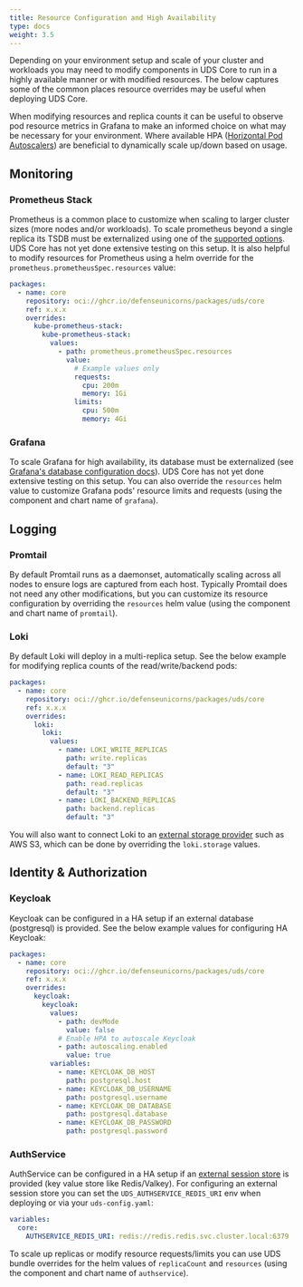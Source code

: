 ```yaml
---
title: Resource Configuration and High Availability
type: docs
weight: 3.5
---
```


Depending on your environment setup and scale of your cluster and workloads you may need to modify components in UDS Core to run in a highly available manner or with modified resources. The below captures some of the common places resource overrides may be useful when deploying UDS Core.

When modifying resources and replica counts it can be useful to observe pod resource metrics in Grafana to make an informed choice on what may be necessary for your environment. Where available HPA ([Horizontal Pod Autoscalers](https://kubernetes.io/docs/tasks/run-application/horizontal-pod-autoscale/)) are beneficial to dynamically scale up/down based on usage.

## Monitoring

### Prometheus Stack

Prometheus is a common place to customize when scaling to larger cluster sizes (more nodes and/or workloads). To scale prometheus beyond a single replica its TSDB must be externalized using one of the [supported options](https://prometheus.io/docs/operating/integrations/#remote-endpoints-and-storage). UDS Core has not yet done extensive testing on this setup. It is also helpful to modify resources for Prometheus using a helm override for the `prometheus.prometheusSpec.resources` value:

```yaml
packages:
  - name: core
    repository: oci://ghcr.io/defenseunicorns/packages/uds/core
    ref: x.x.x
    overrides:
      kube-prometheus-stack:
        kube-prometheus-stack:
          values:
            - path: prometheus.prometheusSpec.resources
              value:
                # Example values only
                requests:
                  cpu: 200m
                  memory: 1Gi
                limits:
                  cpu: 500m
                  memory: 4Gi
```

### Grafana

To scale Grafana for high availability, its database must be externalized (see [Grafana's database configuration docs](https://grafana.com/docs/grafana/latest/setup-grafana/configure-grafana/#database)). UDS Core has not yet done extensive testing on this setup. You can also override the `resources` helm value to customize Grafana pods' resource limits and requests (using the component and chart name of `grafana`).

## Logging

### Promtail

By default Promtail runs as a daemonset, automatically scaling across all nodes to ensure logs are captured from each host. Typically Promtail does not need any other modifications, but you can customize its resource configuration by overriding the `resources` helm value (using the component and chart name of `promtail`).

### Loki

By default Loki will deploy in a multi-replica setup. See the below example for modifying replica counts of the read/write/backend pods:

```yaml
packages:
  - name: core
    repository: oci://ghcr.io/defenseunicorns/packages/uds/core
    ref: x.x.x
    overrides:
      loki:
        loki:
          values:
            - name: LOKI_WRITE_REPLICAS
              path: write.replicas
              default: "3"
            - name: LOKI_READ_REPLICAS
              path: read.replicas
              default: "3"
            - name: LOKI_BACKEND_REPLICAS
              path: backend.replicas
              default: "3"
```

You will also want to connect Loki to an [external storage provider](https://grafana.com/docs/loki/latest/configure/storage/#chunk-storage) such as AWS S3, which can be done by overriding the `loki.storage` values.

## Identity & Authorization

### Keycloak

Keycloak can be configured in a HA setup if an external database (postgresql) is provided. See the below example values for configuring HA Keycloak:

```yaml
packages:
  - name: core
    repository: oci://ghcr.io/defenseunicorns/packages/uds/core
    ref: x.x.x
    overrides:
      keycloak:
        keycloak:
          values:
            - path: devMode
              value: false
            # Enable HPA to autoscale Keycloak
            - path: autoscaling.enabled
              value: true
          variables:
            - name: KEYCLOAK_DB_HOST
              path: postgresql.host
            - name: KEYCLOAK_DB_USERNAME
              path: postgresql.username
            - name: KEYCLOAK_DB_DATABASE
              path: postgresql.database
            - name: KEYCLOAK_DB_PASSWORD
              path: postgresql.password
```

### AuthService

AuthService can be configured in a HA setup if an [external session store](https://docs.tetrate.io/istio-authservice/configuration/oidc#session-store-configuration) is provided (key value store like Redis/Valkey). For configuring an external session store you can set the `UDS_AUTHSERVICE_REDIS_URI` env when deploying or via your `uds-config.yaml`:

```yaml
variables:
  core:
    AUTHSERVICE_REDIS_URI: redis://redis.redis.svc.cluster.local:6379
```

To scale up replicas or modify resource requests/limits you can use UDS bundle overrides for the helm values of `replicaCount` and `resources` (using the component and chart name of `authservice`).
